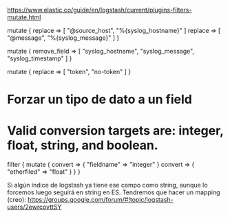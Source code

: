 https://www.elastic.co/guide/en/logstash/current/plugins-filters-mutate.html

mutate {
  replace => [ "@source_host", "%{syslog_hostname}" ]
  replace => [ "@message", "%{syslog_message}" ]
}

mutate {
  remove_field => [ "syslog_hostname", "syslog_message", "syslog_timestamp" ]
}


mutate { replace => [ "token", "no-token" ] }

# Forzar un tipo de dato a un field
# Valid conversion targets are: integer, float, string, and boolean.
filter {
  mutate {
    convert => { "fieldname" => "integer" }
    convert => { "otherfiled" => "float" }
  }
}

Si algún índice de logstash ya tiene ese campo como string, aunque lo forcemos luego seguirá en string en ES. Tendremos que hacer un mapping
 (creo): https://groups.google.com/forum/#!topic/logstash-users/2ewrcovttSY

